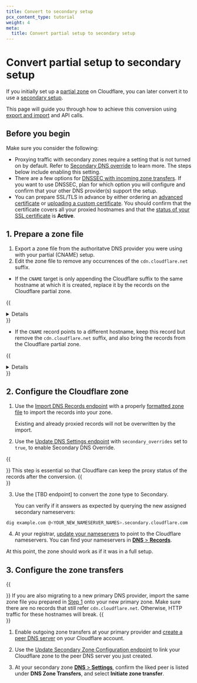 ```yaml
---
title: Convert to secondary setup
pcx_content_type: tutorial
weight: 4
meta:
  title: Convert partial setup to secondary setup
---
```


# Convert partial setup to secondary setup

If you initially set up a [partial zone](/dns/zone-setups/partial-setup/) on Cloudflare, you can later convert it to use a [secondary setup](/dns/zone-setups/zone-transfers/cloudflare-as-secondary/).

This page will guide you through how to achieve this conversion using [export and import](/dns/manage-dns-records/how-to/import-and-export/) and API calls.

## Before you begin

Make sure you consider the following:

- Proxying traffic with secondary zones require a setting that is not turned on by default. Refer to [Secondary DNS override](/dns/zone-setups/zone-transfers/cloudflare-as-secondary/proxy-traffic/) to learn more. The steps below include enabling this setting.
- There are a few options for [DNSSEC with incoming zone transfers](/dns/zone-setups/zone-transfers/cloudflare-as-secondary/dnssec-for-secondary/). If you want to use DNSSEC, plan for which option you will configure and confirm that your other DNS provider(s) support the setup.
- You can prepare SSL/TLS in advance by either ordering an [advanced certificate](/ssl/edge-certificates/advanced-certificate-manager/manage-certificates/) or [uploading a custom certificate](/ssl/edge-certificates/custom-certificates/uploading/). You should confirm that the certificate covers all your proxied hostnames and that the [status of your SSL certificate](https://dash.cloudflare.com/?to=/:account/:zone/ssl-tls/edge-certificates) is **Active**.

## 1. Prepare a zone file

1. Export a zone file from the authoritatve DNS provider you were using with your partial (CNAME) setup.
2. Edit the zone file to remove any occurrences of the `cdn.cloudflare.net` suffix.

  * If the `CNAME` target is only appending the Cloudflare suffix to the same hostname at which it is created, replace it by the records on the Cloudflare partial zone.

  {{<details header="Example">}}

Original record in authoritative DNS provider:

| Type | Name | Content |
| --- | --- | --- |
| `CNAME` | `www.example.com` | `www.example.com.cdn.cloudflare.net` |

Records in the Cloudflare partial zone:

| Type | Name | Content |
| --- | --- | --- |
| `A` | `www.example.com` | `<IPv4>` |
| `A` | `www.example.com` | `<IPv4>` |

Final records adjusted in the zone file:

| Type | Name | Content |
| --- | --- | --- |
| `A` | `www.example.com` | `<IPv4>` |
| `A` | `www.example.com` | `<IPv4>` |

{{</details>}}

  * If the `CNAME` record points to a different hostname, keep this record but remove the `cdn.cloudflare.net` suffix, and also bring the records from the Cloudflare partial zone.

  {{<details header="Example">}}

Original record in authoritative DNS provider:

| Type | Name | Content |
| --- | --- | --- |
| `CNAME` | `www.example.com` | `other-hostname.example.com.cdn.cloudflare.net` |

Records in the Cloudflare partial zone:

| Type | Name | Content |
| --- | --- | --- |
| `A` | `other-hostname.example.com` | `<IPv4>` |
| `A` | `other-hostname.example.com` | `<IPv4>` |

Final records adjusted in the zone file:

| Type | Name | Content |
| --- | --- | --- |
| `CNAME` | `www.example.com` | `other-hostname.example.com` |
| `A` | `other-hostname.example.com` | `<IPv4>` |
| `A` | `other-hostname.example.com` | `<IPv4>` |

{{</details>}}

## 2. Configure the Cloudflare zone

1. Use the [Import DNS Records endpoint](/api/operations/dns-records-for-a-zone-import-dns-records) with a properly [formatted zone file](/dns/manage-dns-records/how-to/import-and-export/#format-your-zone-file) to import the records into your zone.

    Existing and already proxied records will not be overwritten by the import.

2. Use the [Update DNS Settings endpoint](/api/operations/dns-settings-for-a-zone-update-dns-settings) with `secondary_overrides` set to `true`, to enable Secondary DNS Override.

{{<Aside type="warning">}}
This step is essential so that Cloudflare can keep the proxy status of the records after the conversion.
{{</Aside>}}

3. Use the [TBD endpoint] to convert the zone type to Secondary.

    You can verify if it answers as expected by querying the new assigned secondary nameservers:

```bash
dig example.com @<YOUR_NEW_NAMESERVER_NAMES>.secondary.cloudflare.com
```

4. At your registrar, [update your nameservers](/dns/nameservers/update-nameservers/) to point to the Cloudflare nameservers. You can find your nameservers in [**DNS** > **Records**](https://dash.cloudflare.com/?to=/:account/:zone/dns/records).

At this point, the zone should work as if it was in a full setup.

## 3. Configure the zone transfers

{{<Aside type="note" header="If you are also changing your primary provider">}}
If you are also migrating to a new primary DNS provider, import the same zone file you prepared in [Step 1](#1-prepare-a-zone-file) onto your new primary zone. Make sure there are no records that still refer `cdn.cloudflare.net`. Otherwise, HTTP traffic for these hostnames will break.
{{</Aside>}}

1. Enable outgoing zone transfers at your primary provider and [create a peer DNS server](/dns/zone-setups/zone-transfers/cloudflare-as-secondary/setup/#2-create-peer-server) on your Cloudflare account.

2. Use the [Update Secondary Zone Configuration endpoint](/api/operations/secondary-dns-(-secondary-zone)-update-secondary-zone-configuration) to link your Cloudflare zone to the peer DNS server you just created.

3. At your secondary zone [**DNS** > **Settings**](https://dash.cloudflare.com/?to=/:account/:zone/dns/settings), confirm the liked peer is listed under **DNS Zone Transfers**, and select **Initiate zone transfer**.